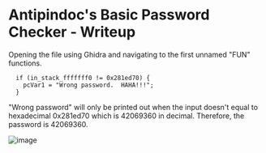 # Antipindoc's Basic Password Checker - Writeup

Opening the file using Ghidra and navigating to the first unnamed "FUN" functions.

```
  if (in_stack_fffffff0 != 0x281ed70) {
    pcVar1 = "Wrong password.  HAHA!!!";
  }
```

"Wrong password" will only be printed out when the input doesn't equal to hexadecimal 0x281ed70 which is 42069360 in decimal. Therefore, the password is 42069360.

![image](https://user-images.githubusercontent.com/81070073/121837365-3fa0fb80-cc8a-11eb-884c-33c3b3e0a589.png)
